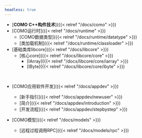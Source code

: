 ```yaml
---
headless: true
---
```


- [**COMO C++构件技术**]({{< relref "/docs/como" >}})
- [COMO运行时]({{< relref "/docs/runtime" >}})
  - [COMO数据类型]({{< relref "/docs/runtime/datatype" >}})
  - [类加载机制]({{< relref "/docs/runtime/classloader" >}})
- [基础类库libcore]({{< relref "/docs/libcore" >}})
  - [核心core]({{< relref "/docs/libcore/core" >}})
    - [IArray]({{< relref "/docs/libcore/core/iarray" >}})
    - [IByte]({{< relref "/docs/libcore/core/ibyte" >}})
<br />

- [COMO应用软件开发]({{< relref "/docs/appdev" >}})
  - [新手指引]({{< relref "/docs/appdev/newuser" >}})
  - [简介]({{< relref "/docs/appdev/introduction" >}})
  - [开发流程]({{< relref "/docs/appdev/stepbystep" >}})

- [COMO模型]({{< relref "/docs/models" >}})
  - [远程过程调用RPC]({{< relref "/docs/models/rpc" >}})
<br />
